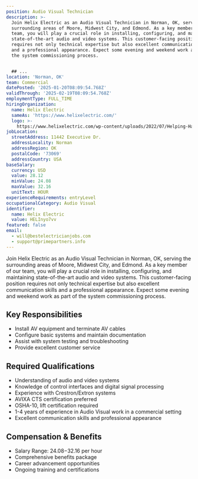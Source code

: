 ```yaml
---
position: Audio Visual Technician
description: >-
  Join Helix Electric as an Audio Visual Technician in Norman, OK, serving the
  surrounding areas of Moore, Midwest City, and Edmond. As a key member of our
  team, you will play a crucial role in installing, configuring, and maintaining
  state-of-the-art audio and video systems. This customer-facing position
  requires not only technical expertise but also excellent communication skills
  and a professional appearance. Expect some evening and weekend work as part of
  the system commissioning process.


  ## ...
location: 'Norman, OK'
team: Commercial
datePosted: '2025-01-20T08:09:54.768Z'
validThrough: '2025-02-19T08:09:54.768Z'
employmentType: FULL_TIME
hiringOrganization:
  name: Helix Electric
  sameAs: 'https://www.helixelectric.com/'
  logo: >-
    https://www.helixelectric.com/wp-content/uploads/2022/07/Helping-Hands-Logo_Blue-e1656694113799.jpg
jobLocation:
  streetAddress: 11442 Executive Dr.
  addressLocality: Norman
  addressRegion: OK
  postalCode: '73069'
  addressCountry: USA
baseSalary:
  currency: USD
  value: 28.12
  minValue: 24.08
  maxValue: 32.16
  unitText: HOUR
experienceRequirements: entryLevel
occupationalCategory: Audio Visual
identifier:
  name: Helix Electric
  value: HELInyo7vv
featured: false
email:
  - will@bestelectricianjobs.com
  - support@primepartners.info
---
```




Join Helix Electric as an Audio Visual Technician in Norman, OK, serving the surrounding areas of Moore, Midwest City, and Edmond. As a key member of our team, you will play a crucial role in installing, configuring, and maintaining state-of-the-art audio and video systems. This customer-facing position requires not only technical expertise but also excellent communication skills and a professional appearance. Expect some evening and weekend work as part of the system commissioning process.

## Key Responsibilities
- Install AV equipment and terminate AV cables
- Configure basic systems and maintain documentation
- Assist with system testing and troubleshooting
- Provide excellent customer service

## Required Qualifications
- Understanding of audio and video systems
- Knowledge of control interfaces and digital signal processing
- Experience with Crestron/Extron systems
- AVIXA CTS certification preferred
- OSHA-10, lift certification required
- 1-4 years of experience in Audio Visual work in a commercial setting
- Excellent communication skills and professional appearance

## Compensation & Benefits
- Salary Range: $24.08-$32.16 per hour
- Comprehensive benefits package
- Career advancement opportunities
- Ongoing training and certifications
